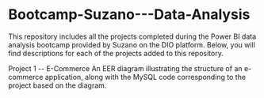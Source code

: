 # Bootcamp-Suzano---Data-Analysis
This repository includes all the projects completed during the Power BI data analysis bootcamp provided by Suzano on the DIO platform. Below, you will find descriptions for each of the projects added to this repository.

 Project 1 -- E-Commerce
An EER diagram illustrating the structure of an e-commerce application, along with the MySQL code corresponding to the project based on the diagram.
